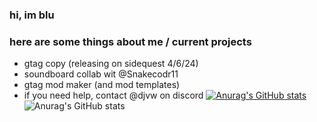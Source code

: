 ### hi, im blu
### here are some things about me / current projects
- gtag copy (releasing on sidequest 4/6/24)
- soundboard collab wit @Snakecodr11
- gtag mod maker (and mod templates)
- if you need help, contact @djvw on discord
[![Anurag's GitHub stats](https://github-readme-stats.vercel.app/api?username=bluishim)](https://github.com/anuraghazra/github-readme-stats)
![Anurag's GitHub stats](https://github-readme-stats.vercel.app/api?username=bluishim&show_icons=true)
